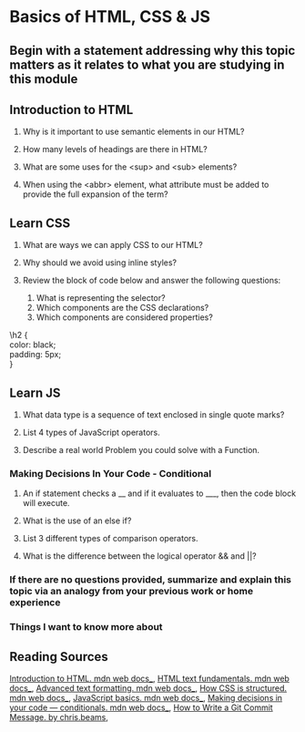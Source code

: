 # Basics of HTML, CSS & JS

## Begin with a statement addressing why this topic matters as it relates to what you are studying in this module

## Introduction to HTML

1. Why is it important to use semantic elements in our HTML?

2. How many levels of headings are there in HTML?

3. What are some uses for the \<sup> and \<sub> elements?

4. When using the \<abbr> element, what attribute must be added to provide the full expansion of the term?

## Learn CSS

1. What are ways we can apply CSS to our HTML?

2. Why should we avoid using inline styles?

3. Review the block of code below and answer the following questions:
    1. What is representing the selector?
    2. Which components are the CSS declarations?
    3. Which components are considered properties?

  \h2 {&nbsp;  
     color: black;&nbsp;  
     padding: 5px;&nbsp;  
   }

## Learn JS

1. What data type is a sequence of text enclosed in single quote marks?

2. List 4 types of JavaScript operators.

3. Describe a real world Problem you could solve with a Function.

### Making Decisions In Your Code - Conditional

1. An if statement checks a __ and if it evaluates to ___, then the code block will execute.

2. What is the use of an else if?

3. List 3 different types of comparison operators.

4. What is the difference between the logical operator && and ||?

### If there are no questions provided, summarize and explain this topic via an analogy from your previous work or home experience

### Things I want to know more about

## Reading Sources

[Introduction to HTML. mdn web docs_](https://developer.mozilla.org/en-US/docs/Learn/HTML/Introduction_to_HTML),
[HTML text fundamentals. mdn web docs_](https://developer.mozilla.org/en-US/docs/Learn/HTML/Introduction_to_HTML/HTML_text_fundamentals),
[Advanced text formatting. mdn web docs_](https://developer.mozilla.org/en-US/docs/Learn/HTML/Introduction_to_HTML/Advanced_text_formatting),
[How CSS is structured. mdn web docs_](https://developer.mozilla.org/en-US/docs/Learn/CSS/First_steps/How_CSS_is_structured),
[JavaScript basics. mdn web docs_](https://developer.mozilla.org/en-US/docs/Learn/Getting_started_with_the_web/JavaScript_basics),
[Making decisions in your code — conditionals. mdn web docs_](https://developer.mozilla.org/en-US/docs/Learn/JavaScript/Building_blocks/conditionals),
[How to Write a Git Commit Message. by chris.beams](https://cbea.ms/git-commit/),

